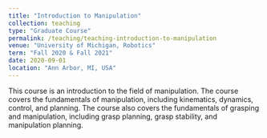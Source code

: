 ```yaml
---
title: "Introduction to Manipulation"
collection: teaching
type: "Graduate Course"
permalink: /teaching/teaching-introduction-to-manipulation
venue: "University of Michigan, Robotics"
term: "Fall 2020 & Fall 2021"
date: 2020-09-01
location: "Ann Arbor, MI, USA"
---
```


This course is an introduction to the field of manipulation. 
The course covers the fundamentals of manipulation, including kinematics, dynamics, control, and planning. 
The course also covers the fundamentals of grasping and manipulation, including grasp planning, grasp stability, and manipulation planning. 
